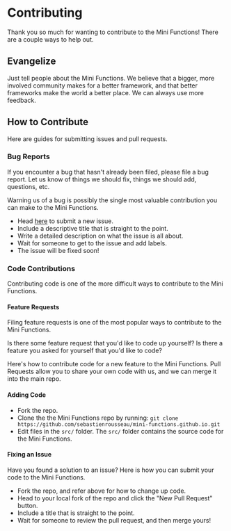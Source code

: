 # Contributing

Thank you so much for wanting to contribute to the Mini Functions!
There are a couple ways to help out.

## Evangelize

Just tell people about the Mini Functions. We believe that a bigger,
more involved community makes for a better framework, and that better
frameworks make the world a better place. We can always use more
feedback.

## How to Contribute

Here are guides for submitting issues and pull requests.

### Bug Reports

If you encounter a bug that hasn't already been filed, please file a
bug report. Let us know of things we should fix, things we should add,
questions, etc.

Warning us of a bug is possibly the single most valuable contribution
you can make to the Mini Functions.

- Head
  [here](https://github.com/sebastienrousseau/mini-functions.github.io/issues/new)
  to submit a new issue.
- Include a descriptive title that is straight to the point.
- Write a detailed description on what the issue is all about.
- Wait for someone to get to the issue and add labels.
- The issue will be fixed soon!

### Code Contributions

Contributing code is one of the more difficult ways to contribute to the
Mini Functions.

#### Feature Requests

Filing feature requests is one of the most popular ways to contribute to
the Mini Functions.

Is there some feature request that you'd like to code up yourself? Is
there a feature you asked for yourself that you'd like to code?

Here's how to contribute code for a new feature to the Mini Functions.
Pull Requests allow you to share your own code with us, and we can merge
it into the main repo.

#### Adding Code

- Fork the repo.
- Clone the the Mini Functions repo by running:
  `git clone https://github.com/sebastienrousseau/mini-functions.github.io.git`
- Edit files in the `src/` folder. The `src/` folder contains the source
  code for the Mini Functions.

#### Fixing an Issue

Have you found a solution to an issue? Here is how you can submit your
code to the Mini Functions.

- Fork the repo, and refer above for how to change up code.
- Head to your local fork of the repo and click the "New Pull Request" button.
- Include a title that is straight to the point.
- Wait for someone to review the pull request, and then merge yours!
